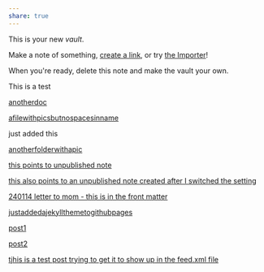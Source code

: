 ```yaml
---
share: true
---
```





This is your new *vault*.

Make a note of something, [create a link](create%20a%20link.md), or try [the Importer](https://help.obsidian.md/Plugins/Importer)!

When you're ready, delete this note and make the vault your own.

This is a test

[anotherdoc](./anotherdoc.md)

[afilewithpicsbutnospacesinname](./afilewithpicsbutnospacesinname.md) 

just added this


[anotherfolderwithapic](./anotherfolderwithapic.md) 


[ this points to unpublished note](unpublishenote.md)

[ this also points to an unpublished note created after I switched the setting](unpubl2.md)


[240114 letter to mom - this is in the front matter](./LettersToMom/240114%20letter%20to%20mom%20-%20this%20is%20in%20the%20front%20matter.md) 

[justaddedajekyllthemetogithubpages](./justaddedajekyllthemetogithubpages.md)


[post1](./_posts/post1.md)

[post2](./_posts/post2.md)

[tjhis is a test post trying to get it to show up in the feed.xml file](./_posts/tjhis%20is%20a%20test%20post%20trying%20to%20get%20it%20to%20show%20up%20in%20the%20feed.xml%20file.md)


